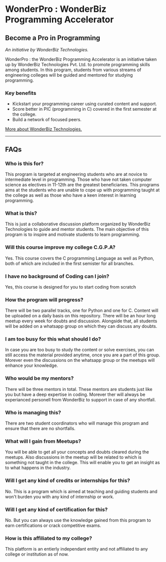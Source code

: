 # WonderPro : WonderBiz Programming Accelerator 
Become a **Pro** in **Pro**gramming
---
_An initiative by WonderBiz Technologies._



WonderPro : the WonderBiz Programming Accelerator is an initiative taken up by WonderBiz Technologies Pvt. Ltd. to promote programming skills among students. 
In this program, students from various streams of engineering colleges will be guided and mentored for studying programming.

### Key benefits
- Kickstart your programming career using curated content and support.
- Score better in PIC (programming in C) covered in the first semester at the college.
- Build a network of focused peers.


[More about WonderBiz Technologies.](https://kaustubh.clickfunnels.com/homepage)
____
## FAQs

### Who is this for?
This program is targeted at engineering students who are at novice to intermediate level in programming. Those who have not taken computer science as electives in 11-12th are the greatest beneficiaries. This programs aims at the students who are unable to cope up with programming taught at the college as well as those who have a keen interest in learning programming.

### What is this? 
This is just a collaborative discussion platform organized by WonderBiz Technologies to guide and mentor students. The main objective of this program is to inspire and motivate students to learn programming. 

### Will this course improve my college C.G.P.A?
Yes. This course covers the C programming Language as well as Python, both of which are included in the first semister for all branches.

### I have no background of Coding can I join?
Yes, this course is designed for you to start coding from scratch

### How the program will progress?
There will be two parallel tracks, one for Python and one for C. Content will be uploaded on a daily basis on this repository. There will be an hour long meetup every week for doubts and discussion. Alongside that, all students will be added on a whatsapp group on which they can discuss any doubts.

### I am too busy for this what should I do?
In case you are too busy to study the content or solve exercises, you can still access the material provided anytime, once you are a part of this group. Morever even the discussions on the whatsapp group or the meetups will enhance your knowledge.

### Who would be my mentors?
There will be three mentors in total. These mentors are students just like you but have a deep expertise in coding. Morever ther will always be experianced personell from WonderBiz to support in case of any shortfall.

### Who is managing this?
There are two student coordinators who will manage this program and ensure that there are no shortfalls.

### What will I gain from Meetups?
You will be able to get all your concepts and doubts cleared during the meetups. Also discussions in the meetup will be related to which is something not taught in the college. This will enable you to get an insight as to what happens in the industry. 

### Will I get any kind of credits or internships for this?
No. This is a program which is aimed at teaching and guiding students and won't burden you with any kind of internship or work. 

### Will I get any kind of certification for this?
No. But you can always use the knowledge gained from this program to earn certifications or crack competitive exams.

### How is this affiliated to my college?
This platform is an  entierly independant entity and not affiliated to any college or institution as of now.
